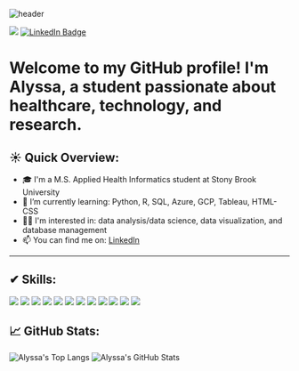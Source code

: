 ![header](https://capsule-render.vercel.app/api?type=waving&color=gradient&height=150&section=header&text=Alyssa%20Sorensen&fontColor=FFFFFF&fontAlign=35&fontAlignY=35)

![](https://komarev.com/ghpvc/?username=alyssasorensen&label=visitors&color=d07e85)
[![LinkedIn Badge](https://img.shields.io/badge/LinkedIn-Profile-informational?style=flat&logo=linkedin&logoColor=white&color=cf8566)](https://www.linkedin.com/in/alyssa-sorensen/)

# Welcome to my GitHub profile! I'm Alyssa, a student passionate about healthcare, technology, and research. 


## ☀ Quick Overview: 

- 🎓 I'm a M.S. Applied Health Informatics student at Stony Brook University
- 🌱 I’m currently learning: Python, R, SQL, Azure, GCP, Tableau, HTML-CSS
- 👩‍💻 I'm interested in: data analysis/data science, data visualization, and database management
- 📫 You can find me on: [LinkedIn](https://www.linkedin.com/in/alyssa-sorensen/)
---
## ✔ Skills:
![](https://img.shields.io/badge/Code-Python-82a8c5)
![](https://img.shields.io/badge/Code-R-informational?style=flat&logo=R&logoColor=white&color=82a8c5)
![](https://img.shields.io/badge/Code-HTML-82a8c5)
![](https://img.shields.io/badge/Code-CSS-82a8c5)
![](https://img.shields.io/badge/Code-MySQL-informational?style=flat&logo=MySQL&logoColor=white&color=82a8c5)
![](https://img.shields.io/badge/Code-PostgreSQL-informational?style=flat&logo=PostgreSQL&logoColor=white&color=82a8c5)
![](https://img.shields.io/badge/Tool-GitHub-informational?style=flat&logo=GitHub&logoColor=white&color=fad985)
![](https://img.shields.io/badge/Tool-Qualtrics-informational?style=flat&logo=Qualtrics&logoColor=white&color=fad985)
![](https://img.shields.io/badge/Tool-Figma-informational?style=flat&logo=Figma&logoColor=white&color=fad985)
![](https://img.shields.io/badge/Tool-Tableau-informational?style=flat&logo=Tableau&logoColor=white&color=fad985)
![](https://img.shields.io/badge/IDE-MySQLWorkbench-d07e85)
![](https://img.shields.io/badge/IDE-R%20Studio-d07e85)

## 📈 GitHub Stats:
![Alyssa's Top Langs](https://github-readme-stats.vercel.app/api/top-langs/?username=alyssasorensen&layout=compact&show_icons=true&theme=tokyonight&langs_count=9&hide_progress=true)
![Alyssa's GitHub Stats](https://github-readme-stats.vercel.app/api?username=alyssasorensen&show_icons=true&theme=tokyonight&rank_icon=github)
